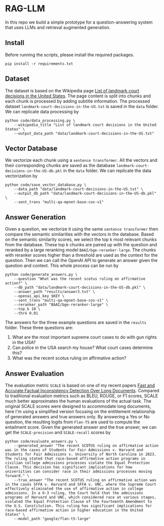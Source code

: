 # RAG-LLM

In this repo we build a simple prototype for a question-answering system that uses LLMs and retrieval augmented generation.

## Install
Before running the scripts, please install the required packages.
```
pip install -r requirements.txt
```

## Dataset
The dataset is based on the Wikipedia page [List of landmark court decisions in the United States](https://en.wikipedia.org/wiki/List_of_landmark_court_decisions_in_the_United_States). The page content is split into chunks and each chunk is processed by adding subtitle information. The processed dataset `landmark-court-decisions-in-the-US.txt` is saved in the `data` folder. We can replicate data processing by
```
python code/data_processing.py \
    --wikipedia_title "List of landmark court decisions in the United States" \
    --output_data_path "data/landmark-court-decisions-in-the-US.txt"
```

## Vector Database
We vectorize each chunk using a `sentence transformer`. All the vectors and their corresponding chunks are saved as the database `landmark-court-decisions-in-the-US-db.pkl` in the `data` folder. We can replicate the data vectorization by
```
python code/save_vector_database.py \
    --data_path "data/landmark-court-decisions-in-the-US.txt" \
    --output_db_path "data/landmark-court-decisions-in-the-US-db.pkl" \
    --sent_trans "multi-qa-mpnet-base-cos-v1"
```

## Answer Generation
Given a question, we vectorize it using the same `sentence transformer` then compare the semantic similarities with the vectors in the database. Based on the semantic similarity scores, we select the top k most relevant chunks from the database. These top k chunks are paired up with the question and reranked by a large reranking model `BAAI/bge-reranker-large`. The chunks with reranker scores higher than a threshold are used as the context for the question. Then we can call the OpenAI API to generate an answer given the question and context. This whole process can be run by
```
python code/generate_answers.py \
    --question "What was the recent scotus ruling on affirmative action?" \
    --db_path "data/landmark-court-decisions-in-the-US-db.pkl" \
    --answer_path "results/answer3.txt" \
    --openai_api_key $KEY \
    --sent_trans "multi-qa-mpnet-base-cos-v1" \
    --reranker_path "BAAI/bge-reranker-large" \
    --top_k 10 \
    --thre 0.01
```
The answers for the three example questions are saved in the `results` folder. These three questions are:
1. What are the most important supreme court cases to do with gun rights in the USA?
2. Can police in the USA search my house? What court cases determine this?
3. What was the recent scotus ruling on affirmative action?

## Answer Evaluation
The evaluation metric `SCALE` is based on one of my recent papers [Fast and Accurate Factual Inconsistency Detection Over Long Documents](https://aclanthology.org/2023.emnlp-main.105.pdf). Compared to traditional evaluation metrics such as BLEU, ROUGE, or F1 scores, SCALE much better approximates the human evaluations of the actual task. The original SCALE scores were designed to accommodate long documents, here I'm using a simplified version focusing on the entitlement relationship of generated answers and true answers only. By answering a Yes or No question, the resulting logits from `Flan-T5` are used to compute the entailment score. Given the generated answer and the true answer, we can get the `SCALE-precision` and `SCALE-recall` scores by
```
python code/evaluate_answers.py \
    --generated_answer "The recent SCOTUS ruling on affirmative action was in the cases of Students for Fair Admissions v. Harvard and Students for Fair Admissions v. University of North Carolina in 2023. The ruling stated that race-based affirmative action programs in civilian college admissions processes violate the Equal Protection Clause. This decision has significant implications for how universities can consider race in their admissions processes moving forward." \
    --true_answer "The recent SCOTUS ruling on affirmative action was in the cases SFFA v. Harvard and SFFA v. UNC, where the Supreme Court effectively eliminated the use of affirmative action in college admissions. In a 6-3 ruling, the Court held that the admissions programs of Harvard and UNC, which considered race at various stages, violated the Equal Protection Clause of the Fourteenth Amendment to the U.S. Constitution. This ruling has significant implications for race-based affirmative action in higher education in the United States" \
    --model_path "google/flan-t5-large" 
```
